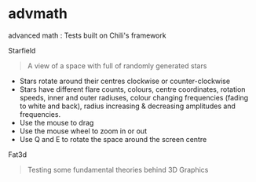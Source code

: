 # advmath

advanced math : Tests built on Chili's framework

Starfield
> A view of a space with full of randomly generated stars
- Stars rotate around their centres clockwise or counter-clockwise
- Stars have different flare counts, colours, centre coordinates, rotation speeds, inner and outer radiuses, colour changing frequencies (fading to white and back), radius increasing & decreasing amplitudes and frequencies.
- Use the mouse to drag
- Use the mouse wheel to zoom in or out
- Use Q and E to rotate the space around the screen centre

Fat3d
> Testing some fundamental theories behind 3D Graphics

